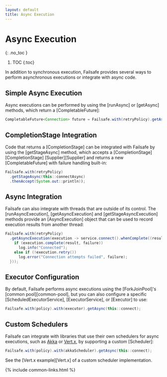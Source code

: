 ```yaml
---
layout: default
title: Async Execution
---
```


# Async Execution
{: .no_toc }

1. TOC
{:toc}

In addition to synchronous execution, Failsafe provides several ways to perform asynchronous executions or integrate with async code.

## Simple Async Execution

Async executions can be performed by using the [runAsync] or [getAsync] methods, which return a [CompletableFuture]:

```java
CompletableFuture<Connection> future = Failsafe.with(retryPolicy).getAsync(this::connect);
```

## CompletionStage Integration

Code that returns a [CompletionStage] can be integrated with Failsafe by using the [getStageAsync] method, which accepts a [CompletionStage][CompletionStage] [Supplier][Supplier] and returns a new [CompletableFuture] with failure handling built-in:

```java
Failsafe.with(retryPolicy)
  .getStageAsync(this::connectAsync)
  .thenAccept(System.out::println));
```

## Async Integration

Failsafe can also integrate with threads that are outside of its control. The [runAsyncExecution], [getAsyncExecution] and [getStageAsyncExecution] methods provide an [AsyncExecution] object that can be used to record execution results from another thread:

```java
Failsafe.with(retryPolicy)
  .getAsyncExecution(execution -> service.connect().whenComplete((result, failure) -> {
    if (execution.complete(result, failure))
      log.info("Connected");
    else if (!execution.retry())
      log.error("Connection attempts failed", failure);
  }));
```

## Executor Configuration

By default, Failsafe performs async executions using the [ForkJoinPool]'s [common pool][common-pool], but you can also configure a specific [ScheduledExecutorService], [ExecutorService], or [Executor] to use:

```java
Failsafe.with(policy).with(executor).getAsync(this::connect);
```

## Custom Schedulers

Failsafe can integrate with libraries that use their own schedulers for async executions, such as [Akka](https://akka.io) or [Vert.x](https://vertx.io), by supporting a custom [Scheduler]:

```java
Failsafe.with(policy).with(akkaScheduler).getAsync(this::connect);
```

See the [Vert.x example][Vert.x] of a custom scheduler implementation.

{% include common-links.html %}